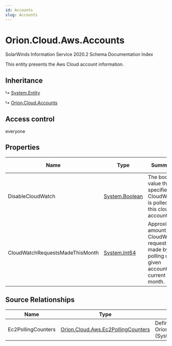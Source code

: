 ```yaml
---
id: Accounts
slug: Accounts
---
```


# Orion.Cloud.Aws.Accounts

SolarWinds Information Service 2020.2 Schema Documentation Index

This entity presents the Aws Cloud account information.

## Inheritance

↳ [System.Entity](./../System/Entity)

↳ [Orion.Cloud.Accounts](./../Orion.Cloud/Accounts)

## Access control

everyone

## Properties

| Name | Type | Summary | Access Control |
| ------ | ------ | ------ | ------ |
| DisableCloudWatch | [System.Boolean](https://docs.microsoft.com/en-us/dotnet/api/system.boolean) | The boolean value that specifies if CloudWatch is polled for this cloud account. | everyone |
| CloudWatchRequestsMadeThisMonth | [System.Int64](https://docs.microsoft.com/en-us/dotnet/api/system.int64) | Approximate amount of CloudWatch requests made by our polling using given account in current month. | everyone |

## Source Relationships

| Name | Type | Notes |
| ------ | ------ | ------ |
| Ec2PollingCounters | [Orion.Cloud.Aws.Ec2PollingCounters](./../Orion.Cloud.Aws/Ec2PollingCounters) | Defined by relationship Orion.CloudMonitoring.CloudAccountReferencesEc2PollingCounters (System.Reference) |

